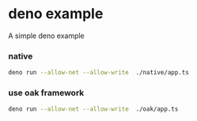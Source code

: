 # deno example
A simple deno example

### native
```bash
deno run --allow-net --allow-write  ./native/app.ts
```

### use oak framework
```bash
deno run --allow-net --allow-write  ./oak/app.ts
```